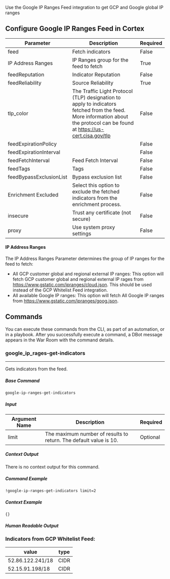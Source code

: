 Use the Google IP Ranges Feed integration to get GCP and Google global IP ranges

## Configure Google IP Ranges Feed in Cortex


| **Parameter** | **Description** | **Required** |
| --- | --- | --- |
| feed | Fetch indicators | False |
| IP Address Ranges | IP Ranges group for the feed to fetch | True |
| feedReputation | Indicator Reputation | False |
| feedReliability | Source Reliability | True |
| tlp_color | The Traffic Light Protocol (TLP) designation to apply to indicators fetched from the feed. More information about the protocol can be found at <https://us-cert.cisa.gov/tlp> | False |
| feedExpirationPolicy |  | False |
| feedExpirationInterval |  | False |
| feedFetchInterval | Feed Fetch Interval | False |
| feedTags | Tags | False |
| feedBypassExclusionList | Bypass exclusion list | False |
| Enrichment Excluded | Select this option to exclude the fetched indicators from the enrichment process. | False |
| insecure | Trust any certificate \(not secure\) | False |
| proxy | Use system proxy settings | False |

#### IP Address Ranges

The IP Address Ranges Parameter determines the group of IP ranges for the feed to fetch:

- All GCP customer global and regional external IP ranges:
  This option will fetch GCP customer global and regional external IP rages from <https://www.gstatic.com/ipranges/cloud.json>.
  This should be used instead of the GCP Whitelist Feed integration.
- All available Google IP ranges:
  This option will fetch All Google IP ranges from <https://www.gstatic.com/ipranges/goog.json>.

## Commands

You can execute these commands from the CLI, as part of an automation, or in a playbook.
After you successfully execute a command, a DBot message appears in the War Room with the command details.

### google_ip_rages-get-indicators

***
Gets indicators from the feed.


##### Base Command

`google-ip-ranges-get-indicators`

##### Input

| **Argument Name** | **Description** | **Required** |
| --- | --- | --- |
| limit | The maximum number of results to return. The default value is 10. | Optional | 


##### Context Output

There is no context output for this command.

##### Command Example

```!google-ip-ranges-get-indicators limit=2```

##### Context Example

```
{}
```

##### Human Readable Output

### Indicators from GCP Whitelist Feed:

|value|type|
|---|---|
| 52.86.122.241/18 | CIDR |
| 52.15.91.198/18 | CIDR |
